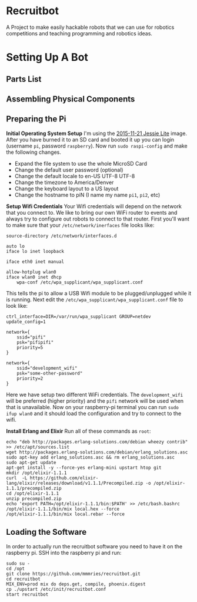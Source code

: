 # Recruitbot

A Project to make easily hackable robots that we can use for robotics competitions and teaching programming and robotics ideas.

# Setting Up A Bot

## Parts List

## Assembling Physical Components

## Preparing the Pi

__Initial Operating System Setup__
I'm using the [2015-11-21 Jessie Lite](https://downloads.raspberrypi.org/raspbian_lite/images/raspbian_lite-2015-11-24/2015-11-21-raspbian-jessie-lite.zip) image.
After you have burned it to an SD card and booted it up you can login (username `pi`, password `raspberry`).
Now run `sudo raspi-config` and make the following changes.

* Expand the file system to use the whole MicroSD Card
* Change the default user password (optional)
* Change the default locale to en-US UTF-8 UTF-8
* Change the timezone to America/Denver
* Change the keyboard layout to a US layout
* Change the hostname to piN (I name my name `pi1`, `pi2`, etc)

__Setup Wifi Credentials__
Your Wifi credentials will depend on the network that you connect to.
We like to bring our own WiFi router to events and always try to configure out robots to connect to that router.
First you'll want to make sure that your `/etc/network/inerfaces` file looks like:

```
source-directory /etc/network/interfaces.d

auto lo
iface lo inet loopback

iface eth0 inet manual

allow-hotplug wlan0
iface wlan0 inet dhcp
    wpa-conf /etc/wpa_supplicant/wpa_supplicant.conf
```

This tells the pi to allow a USB Wifi module to be plugged/unplugged while it is running.
Next edit the `/etc/wpa_supplicant/wpa_supplicant.conf` file to look like:

```
ctrl_interface=DIR=/var/run/wpa_supplicant GROUP=netdev
update_config=1

network={
    ssid="pifi"
    psk="pifipifi"
    priority=5
}

network={
    ssid="development_wifi"
    psk="some-other-password"
    priority=2
}
```

Here we have setup two different WiFi credentials.
The `development_wifi` will be preferred (higher priority) and the `pifi` network will be used when that is unavailable.
Now on your raspberry-pi terminal you can run `sudo ifup wlan0` and it should load the configuration and try to connect to the wifi.

__Install Erlang and Elixir__
Run all of these commands as `root`:

```
echo "deb http://packages.erlang-solutions.com/debian wheezy contrib" >> /etc/apt/sources.list
wget http://packages.erlang-solutions.com/debian/erlang_solutions.asc
sudo apt-key add erlang_solutions.asc && rm erlang_solutions.asc
sudo apt-get update
apt-get install -y --force-yes erlang-mini upstart htop git
mkdir /opt/elixir-1.1.1
curl  -L https://github.com/elixir-lang/elixir/releases/download/v1.1.1/Precompiled.zip -o /opt/elixir-1.1.1/precompiled.zip
cd /opt/elixir-1.1.1
unzip precompiled.zip
echo 'export PATH=/opt/elixir-1.1.1/bin:$PATH' >> /etc/bash.bashrc
/opt/elixir-1.1.1/bin/mix local.hex --force
/opt/elixir-1.1.1/bin/mix local.rebar --force
```

## Loading the Software

In order to actually run the recruitbot software you need to have it on the raspberry pi.
SSH into the raspberry pi and run:

```
sudo su -
cd /opt
git clone https://github.com/mmmries/recruitbot.git
cd recruitbot
MIX_ENV=prod mix do deps.get, compile, phoenix.digest
cp ./upstart /etc/init/recruitbot.conf
start recruitbot
```
